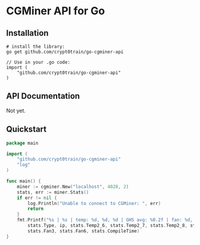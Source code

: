# CGMiner API for Go #

## Installation ##

    # install the library:
    go get github.com/crypt0train/go-cgminer-api

    // Use in your .go code:
    import (
        "github.com/crypt0train/go-cgminer-api"
    )

## API Documentation ##

Not yet.

## Quickstart ##

```go
package main

import (
    "github.com/crypt0train/go-cgminer-api"
    "log"
)

func main() {
    miner := cgminer.New("localhost", 4028, 2)
	stats, err := miner.Stats()
	if err != nil {
		log.Println("Unable to connect to CGMiner: ", err)
		return
	}
	fmt.Printf("%s | %s | temp: %d, %d, %d | GHS avg: %0.2f | fan: %d, %d | %s\n",
		stats.Type, ip, stats.Temp2_6, stats.Temp2_7, stats.Temp2_8, stats.GhsAverage,
		stats.Fan3, stats.Fan6, stats.CompileTime)
}
```
